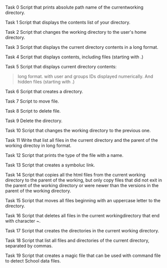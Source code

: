 Task 0
Script that prints absolute path name of the currentworking directory.

Task 1
Script that displays the contents list of your directory.

Task 2
Script that changes the working directory to the user's home directory.

Task 3
Script that displays the current directory contents in a long format.

Task 4
Script that displays contents, including files (starting with .)

Task 5
Script that displays current directory contents:
>long format.
>with user and groups IDs displayed numerically.
>And hidden files (starting with .)

Task 6
Script that creates a directory.

Task 7
Script to move file.

Task 8
Script to delete file.

Task 9
Delete the directory.

Task 10
Script that changes the working directory to the previous one.

Task 11
Write that list all files in the current directory and the parent of the working directoy in long format.

Task 12
Script that prints the type of the file with a name.

Task 13
Script that creates a symboluc link.

Task 14
Script that copies all the html files from the current working directory to the parent of the working, but only copy files that did not exit in the parent of the working directory or were newer than the versions in the parent of the working directory.

Task 15
Script that moves all files beginning with an uppercase letter to the directory.

Task 16
Script that deletes all files in the current workingdirectory that end with character ~.

Task 17
Script that creates the directories in the current working directory.

Task 18
Script that list all files and directories of the current directory, separated by commas.

Task 19
Script that creates a magic file that can be used with command file to detect School data files.
